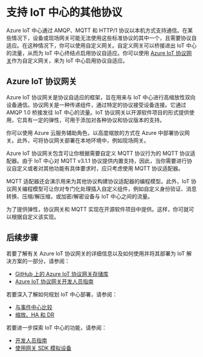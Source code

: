 <properties
   pageTitle="Azure IoT 协议网关 | Azure"
   description="介绍如何使用 Azure IoT 协议网关来扩展 Azure IoT 中心的功能和协议支持。"
   services="iot-hub"
   documentationCenter=""
   authors="kdotchkoff"
   manager="timlt"
   editor=""/>

<tags
   ms.service="iot-hub"
   ms.devlang="na"
   ms.topic="article"
   ms.tgt_pltfrm="na"
   ms.workload="na"
   ms.date="08/23/2016"
   wacn.date="11/07/2016"
   ms.author="kdotchko"/>


# 支持 IoT 中心的其他协议

Azure IoT 中心通过 AMQP、MQTT 和 HTTP/1 协议以本机方式支持通信。在某些情况下，设备或现场网关可能无法使用这些标准协议的其中一个，且需要协议自适应。在这种情况下，你可以使用自定义网关。自定义网关可以桥接进出 IoT 中心的流量，从而为 IoT 中心终结点启用协议自适应。你可以使用 [Azure IoT 协议网关](https://github.com/Azure/azure-iot-protocol-gateway/blob/master/README.md)作为自定义网关，来为 IoT 中心启用协议自适应。

## Azure IoT 协议网关

Azure IoT 协议网关是协议自适应的框架，旨在用来与 IoT 中心进行高缩放性双向设备通信。协议网关是一种传递组件，通过特定的协议接受设备连接。它通过 AMQP 1.0 桥接发往 IoT 中心的流量。IoT 协议网关以开源软件项目的形式提供使用，它具有一定的弹性，可用于添加对各种协议和协议版本的支持。

你可以使用 Azure 云服务辅助角色，以高度缩放的方式在 Azure 中部署协议网关。此外，可将协议网关部署在本地环境中，例如现场网关。

Azure IoT 协议网关包含可让你根据需要自定义 MQTT 协议行为的 MQTT 协议适配器。由于 IoT 中心对 MQTT v3.1.1 协议提供内置支持，因此，当你需要进行协议自定义或者对其他功能有具体要求时，应只考虑使用 MQTT 协议适配器。

MQTT 适配器还会演示用来为其他协议构建协议适配器的编程模型。此外，IoT 协议网关编程模型可让你对专门化处理插入自定义组件，例如自定义身份验证、消息转换、压缩/解压缩，或加密/解密设备与 IoT 中心之间的流量。

为了提供弹性，协议网关和 MQTT 实现在开源软件项目中提供。这样，你可就可以根据自定义该实现。

## 后续步骤

若要了解有关 Azure IoT 协议网关的详细信息以及如何使用并将其部署为 IoT 解决方案的一部分，请参阅：

* [GitHub 上的 Azure IoT 协议网关存储库](https://github.com/Azure/azure-iot-protocol-gateway/blob/master/README.md)
* [Azure IoT 协议网关开发人员指南](https://github.com/Azure/azure-iot-protocol-gateway/blob/master/docs/DeveloperGuide.md)

若要深入了解如何规划 IoT 中心部署，请参阅：

- [与事件中心比较][lnk-compare]
- [缩放、HA 和 DR][lnk-scaling]

若要进一步探索 IoT 中心的功能，请参阅：

- [开发人员指南][lnk-devguide]
- [使用网关 SDK 模拟设备][lnk-gateway]

[lnk-compare]: /documentation/articles/iot-hub-compare-event-hubs/
[lnk-scaling]: /documentation/articles/iot-hub-scaling/
[lnk-devguide]: /documentation/articles/iot-hub-devguide/
[lnk-gateway]: /documentation/articles/iot-hub-linux-gateway-sdk-simulated-device/
[lnk-portal]: /documentation/articles/iot-hub-manage-through-portal/

<!---HONumber=Mooncake_0725_2016-->